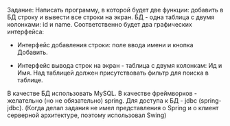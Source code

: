 Задание:
Написать программу, в которой будет две функции: добавить в БД строку и
вывести все строки на экран. БД - одна таблица с двумя колонками: id и
name. Соответственно будет два графических интерфейса:

- Интерфейс добавления строки: поле ввода имени и кнопка Добавить.

- Интерфейс вывода строк на экран - таблица с двумя колонкам: Ид и Имя.
Над таблицей должен присутствовать фильтр для поиска в таблице.

В качестве БД использовать MySQL.
В качестве фреймворков - желательно (но не обязательно) spring. Для доступа к БД - jdbc (spring-jdbc).
(Когда делал задания не имел представления о Spring и о клиент серверной архитектуре, поэтому использовал Swing)
